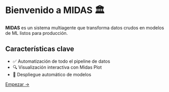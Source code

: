 # Bienvenido a MIDAS 🏛️

**MIDAS** es un sistema multiagente que transforma datos crudos en modelos de ML listos para producción.

## Características clave
- ✅ Automatización de todo el pipeline de datos
- 🔍 Visualización interactiva con Midas Plot
- 🚀 Despliegue automático de modelos

[Empezar →](/modules/plot)